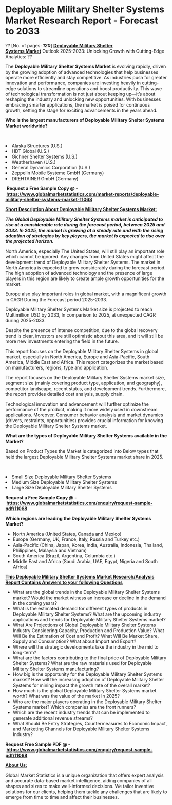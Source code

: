 <H1>Deployable Military Shelter Systems Market Research Report - Forecast to 2033</H1><p>?? [No. of pages:&nbsp;<strong><em>120</em></strong>]&nbsp;<strong><a href="https://www.globalmarketstatistics.com/market-reports/deployable-military-shelter-systems-market-11068">Deployable Military Shelter Systems&nbsp;Market</a></strong>&nbsp;Outlook 2025-2033: Unlocking Growth with Cutting-Edge Analytics: ??</p><p>The <strong>Deployable Military Shelter Systems Market</strong> is evolving rapidly, driven by the growing adoption of advanced technologies that help businesses operate more efficiently and stay competitive. As industries push for greater innovation and performance, companies are investing heavily in cutting-edge solutions to streamline operations and boost productivity. This wave of technological transformation is not just about keeping up&mdash;it&rsquo;s about reshaping the industry and unlocking new opportunities. With businesses embracing smarter applications, the market is poised for continuous growth, setting the stage for exciting advancements in the years ahead.</p><p><strong>Who is the largest manufacturers of Deployable Military Shelter Systems Market worldwide?</strong></p><p>&nbsp;<li>Alaska Structures (U.S.)<li>HDT Global (U.S.)<li>Gichner Shelter Systems (U.S.)<li>Weatherhaven (U.S.)<li>General Dynamics Corporation (U.S.)<li>Zeppelin Mobile Systeme GmbH (Germany)<li>DREHTAINER GmbH (Germany)</p><p>&nbsp;<strong>Request a Free Sample Copy @ -&nbsp;<a href="https://www.globalmarketstatistics.com/market-reports/deployable-military-shelter-systems-market-11068">https://www.globalmarketstatistics.com/market-reports/deployable-military-shelter-systems-market-11068</a></strong></p><p><strong><u>Short Description About Deployable Military Shelter Systems Market:</u></strong></p><p><strong><em>The Global Deployable Military Shelter Systems market is anticipated to rise at a considerable rate during the forecast period, between 2025 and 2033. In 2025, the market is growing at a steady rate and with the rising adoption of strategies by key players, the market is expected to rise over the projected horizon.</em></strong></p><p>North America, especially The United States, will still play an important role which cannot be ignored. Any changes from United States might affect the development trend of Deployable Military Shelter Systems. The market in North America is expected to grow considerably during the forecast period. The high adoption of advanced technology and the presence of large players in this region are likely to create ample growth opportunities for the market.</p><p>Europe also play important roles in global market, with a magnificent growth in CAGR During the Forecast period 2025-2033.</p><p>Deployable Military Shelter Systems Market size is projected to reach Multimillion USD by 2033, In comparison to 2025, at unexpected CAGR during 2025-2033.</p><p>Despite the presence of intense competition, due to the global recovery trend is clear, investors are still optimistic about this area, and it will still be more new investments entering the field in the future.</p><p>This report focuses on the Deployable Military Shelter Systems in global market, especially in North America, Europe and Asia-Pacific, South America, Middle East and Africa. This report categorizes the market based on manufacturers, regions, type and application.</p><p>The report focuses on the Deployable Military Shelter Systems market size, segment size (mainly covering product type, application, and geography), competitor landscape, recent status, and development trends. Furthermore, the report provides detailed cost analysis, supply chain.</p><p>Technological innovation and advancement will further optimize the performance of the product, making it more widely used in downstream applications. Moreover, Consumer behavior analysis and market dynamics (drivers, restraints, opportunities) provides crucial information for knowing the Deployable Military Shelter Systems market.</p><p><strong>What are the types of Deployable Military Shelter Systems available in the Market?</strong></p><p>Based on Product Types the Market is categorized into Below types that held the largest Deployable Military Shelter Systems market share in 2025.</p><p>&nbsp;<li>Small Size Deployable Military Shelter Systems<li> Medium Size Deployable Military Shelter Systems<li> Large Size Deployable Military Shelter Systems&nbsp;</p><p><strong>Request a Free Sample Copy @ -&nbsp;<a href="https://www.globalmarketstatistics.com/enquiry/request-sample-pdf/11068">https://www.globalmarketstatistics.com/enquiry/request-sample-pdf/11068</a></strong></p><p><strong>Which regions are leading the Deployable Military Shelter Systems Market?</strong></p><ul><li>North America (United States, Canada and Mexico)</li><li>Europe (Germany, UK, France, Italy, Russia and Turkey etc.)</li><li>Asia-Pacific (China, Japan, Korea, India, Australia, Indonesia, Thailand, Philippines, Malaysia and Vietnam)</li><li>South America (Brazil, Argentina, Columbia etc.)</li><li>Middle East and Africa (Saudi Arabia, UAE, Egypt, Nigeria and South Africa)</li></ul><p><strong><u>This Deployable Military Shelter Systems Market Research/Analysis Report Contains Answers to your following Questions</u></strong></p><ul><li>What are the global trends in the Deployable Military Shelter Systems market? Would the market witness an increase or decline in the demand in the coming years?</li><li>What is the estimated demand for different types of products in Deployable Military Shelter Systems? What are the upcoming industry applications and trends for Deployable Military Shelter Systems market?</li><li>What Are Projections of Global Deployable Military Shelter Systems Industry Considering Capacity, Production and Production Value? What Will Be the Estimation of Cost and Profit? What Will Be Market Share, Supply and Consumption? What about Import and Export?</li><li>Where will the strategic developments take the industry in the mid to long-term?</li><li>What are the factors contributing to the final price of Deployable Military Shelter Systems? What are the raw materials used for Deployable Military Shelter Systems manufacturing?</li><li>How big is the opportunity for the Deployable Military Shelter Systems market? How will the increasing adoption of Deployable Military Shelter Systems for mining impact the growth rate of the overall market?</li><li>How much is the global Deployable Military Shelter Systems market worth? What was the value of the market In 2025?</li><li>Who are the major players operating in the Deployable Military Shelter Systems market? Which companies are the front runners?</li><li>Which are the recent industry trends that can be implemented to generate additional revenue streams?</li><li>What Should Be Entry Strategies, Countermeasures to Economic Impact, and Marketing Channels for Deployable Military Shelter Systems Industry?</li></ul><p><strong>Request Free Sample PDF @ -&nbsp;<a href="https://www.globalmarketstatistics.com/enquiry/request-sample-pdf/11068">https://www.globalmarketstatistics.com/enquiry/request-sample-pdf/11068</a></strong></p><p><strong><u>About Us:</u></strong></p><p>Global Market Statistics&nbsp;is a unique organization that offers expert analysis and accurate data-based market intelligence, aiding companies of all shapes and sizes to make well-informed decisions. We tailor inventive solutions for our clients, helping them tackle any challenges that are likely to emerge from time to time and affect their businesses.</p>
